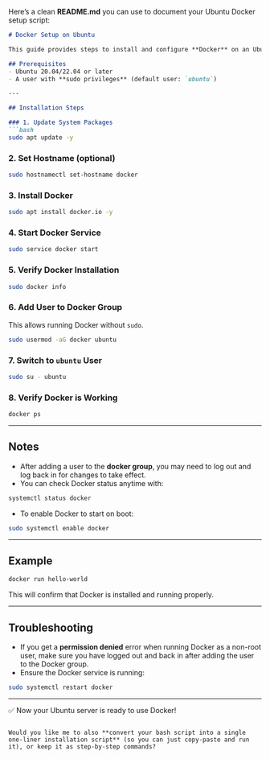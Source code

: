 Here’s a clean **README.md** you can use to document your Ubuntu Docker setup script:

````markdown
# Docker Setup on Ubuntu

This guide provides steps to install and configure **Docker** on an Ubuntu server.

## Prerequisites
- Ubuntu 20.04/22.04 or later  
- A user with **sudo privileges** (default user: `ubuntu`)

---

## Installation Steps

### 1. Update System Packages
```bash
sudo apt update -y
````

### 2. Set Hostname (optional)

```bash
sudo hostnamectl set-hostname docker
```

### 3. Install Docker

```bash
sudo apt install docker.io -y
```

### 4. Start Docker Service

```bash
sudo service docker start
```

### 5. Verify Docker Installation

```bash
sudo docker info
```

### 6. Add User to Docker Group

This allows running Docker without `sudo`.

```bash
sudo usermod -aG docker ubuntu
```

### 7. Switch to `ubuntu` User

```bash
sudo su - ubuntu
```

### 8. Verify Docker is Working

```bash
docker ps
```

---

## Notes

* After adding a user to the **docker group**, you may need to log out and log back in for changes to take effect.
* You can check Docker status anytime with:

```bash
systemctl status docker
```

* To enable Docker to start on boot:

```bash
sudo systemctl enable docker
```

---

## Example

```bash
docker run hello-world
```

This will confirm that Docker is installed and running properly.

---

## Troubleshooting

* If you get a **permission denied** error when running Docker as a non-root user, make sure you have logged out and back in after adding the user to the Docker group.
* Ensure the Docker service is running:

```bash
sudo systemctl restart docker
```

---

✅ Now your Ubuntu server is ready to use Docker!

```

Would you like me to also **convert your bash script into a single one-liner installation script** (so you can just copy-paste and run it), or keep it as step-by-step commands?
```
